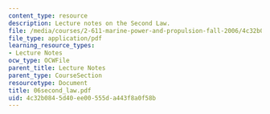 ```yaml
---
content_type: resource
description: Lecture notes on the Second Law.
file: /media/courses/2-611-marine-power-and-propulsion-fall-2006/4c32b0845d40ee00555da443f8a0f58b_06second_law.pdf
file_type: application/pdf
learning_resource_types:
- Lecture Notes
ocw_type: OCWFile
parent_title: Lecture Notes
parent_type: CourseSection
resourcetype: Document
title: 06second_law.pdf
uid: 4c32b084-5d40-ee00-555d-a443f8a0f58b
---
```

